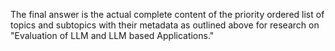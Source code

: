 The final answer is the actual complete content of the priority ordered list of topics and subtopics with their metadata as outlined above for research on "Evaluation of LLM and LLM based Applications."